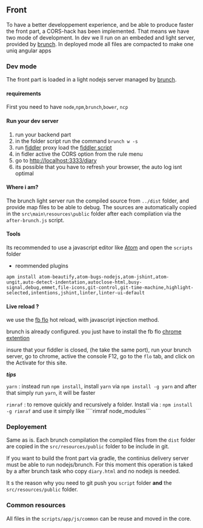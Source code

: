 ## Front
To have a better developpement experience, and be able to produce faster the front part, a CORS-hack has been implemented. That means we have two mode of development. In dev we ll run on an embeded and light server, provided by [brunch](http://brunch.io/). In deployed mode all files are compacted to make one uniq angular apps

### Dev mode
The front part is loaded in a light nodejs server managed by [brunch](http://brunch.io/).

#### requirements
First you need to have ```node```,```npm```,```brunch```,```bower```, ```ncp```

#### Run your dev server
1. run your backend part
2. in the folder script run the command ```brunch w -s```
3. run [fiddler](http://www.telerik.com/fiddler) proxy load the [fiddler script](./resources/fiddler.script.txt)
4. in fidler active the CORS option from the rule menu
5. go to [http://localhost:3333/diary](http://localhost:3333/diary)
6. its possible that you have to refresh your browser, the auto log isnt optimal

#### Where i am?
The brunch light server run the compiled source from ```../dist``` folder, and provide map files to be able to debug.
The sources are automatically copied in the ```src\main\resources\public``` folder after each compilation via the ```after-brunch.js``` script.

#### Tools

Its recommended to use a javascript editor like [Atom](https://atom.io/) and open the ```scripts``` folder

- reommended plugins
```
apm install atom-beautify,atom-bugs-nodejs,atom-jshint,atom-ungit,auto-detect-indentation,autoclose-html,busy-signal,debug,emmet,file-icons,git-control,git-time-machine,highlight-selected,intentions,jshint,linter,linter-ui-default
```

#### Live reload ?
we use the [fb flo](https://code.facebook.com/projects/297401870435287/fb-flo/) hot reload, with javascript injection method.

brunch is already configured. you just have to install the fb flo [chrome extention](https://chrome.google.com/webstore/detail/fb-flo/ahkfhobdidabddlalamkkiafpipdfchp)

insure that your fiddler is closed, (he take the same port), run your brunch server, go to chrome, active the console F12, go to the ```flo``` tab, and click on the Activate for this site.


_**tips**_

```yarn``` : instead run ```npm install```, install ```yarn``` via ```npm install -g yarn``` and after that simply run ```yarn```, it will be faster

```rimraf``` : to remove quickly and recursively a folder. Install via : ```npm install -g rimraf``` and use it simply like ````rimraf node_modules```


### Deployement

Same as is. Each brunch compilation the compiled files from the ```dist``` folder are copied in the ```src/resources/public``` folder to be include in git.

If you want to build the front part via gradle, the continius delivery server must be able to run nodejs/brunch. For this moment this operation is taked by a after brunch task who copy ```diary.html``` and no nodejs is needed.

It s the reason why you need to git push you ```script``` folder **and** the ```src/resources/public``` folder.

### Common resources
All files in the ```scripts/app/js/common``` can be reuse and moved in the core.
